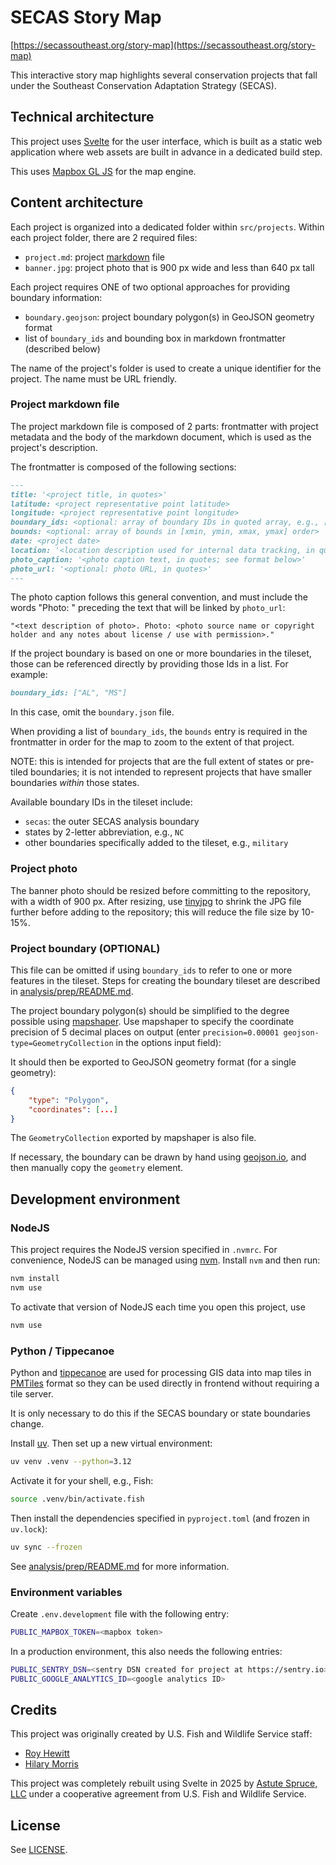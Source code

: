 # SECAS Story Map

[https://secassoutheast.org/story-map](https://secassoutheast.org/story-map)

This interactive story map highlights several conservation projects that fall under the Southeast Conservation Adaptation Strategy (SECAS).

## Technical architecture

This project uses [Svelte](https://svelte.dev/) for the user interface, which is
built as a static web application where web assets are built in advance in a
dedicated build step.

This uses [Mapbox GL JS](https://github.com/mapbox/mapbox-gl-js) for the map
engine.

## Content architecture

Each project is organized into a dedicated folder within `src/projects`. Within
each project folder, there are 2 required files:

- `project.md`: project [markdown](https://www.markdownguide.org/) file
- `banner.jpg`: project photo that is 900 px wide and less than 640 px tall

Each project requires ONE of two optional approaches for providing boundary information:

- `boundary.geojson`: project boundary polygon(s) in GeoJSON geometry format
- list of `boundary_ids` and bounding box in markdown frontmatter (described below)

The name of the project's folder is used to create a unique identifier for the
project. The name must be URL friendly.

### Project markdown file

The project markdown file is composed of 2 parts: frontmatter with project metadata
and the body of the markdown document, which is used as the project's description.

The frontmatter is composed of the following sections:

```markdown
---
title: '<project title, in quotes>'
latitude: <project representative point latitude>
longitude: <project representative point longitude>
boundary_ids: <optional: array of boundary IDs in quoted array, e.g., ["AL", "NC", "secas"] >
bounds: <optional: array of bounds in [xmin, ymin, xmax, ymax] order>
date: <project date>
location: '<location description used for internal data tracking, in quotes>'
photo_caption: '<photo caption text, in quotes; see format below>'
photo_url: '<optional: photo URL, in quotes>'
---
```

The photo caption follows this general convention, and must include the words
"Photo: " preceding the text that will be linked by `photo_url`:

```
"<text description of photo>. Photo: <photo source name or copyright holder and any notes about license / use with permission>."
```

If the project boundary is based on one or more boundaries in the tileset, those
can be referenced directly by providing those Ids in a list. For example:

```markdown
boundary_ids: ["AL", "MS"]
```

In this case, omit the `boundary.json` file.

When providing a list of `boundary_ids`, the `bounds` entry is required in the
frontmatter in order for the map to zoom to the extent of that project.

NOTE: this is intended for projects that are the full extent of states or
pre-tiled boundaries; it is not intended to represent projects that have smaller
boundaries _within_ those states.

Available boundary IDs in the tileset include:

- `secas`: the outer SECAS analysis boundary
- states by 2-letter abbreviation, e.g., `NC`
- other boundaries specifically added to the tileset, e.g., `military`

### Project photo

The banner photo should be resized before committing to the repository, with a
width of 900 px. After resizing, use [tinyjpg](https://tinyjpg.com/) to shrink
the JPG file further before adding to the repository; this will reduce the file
size by 10-15%.

### Project boundary (OPTIONAL)

This file can be omitted if using `boundary_ids` to refer to one or more features
in the tileset. Steps for creating the boundary tileset are described in
[analysis/prep/README.md](analysis/prep/README.md).

The project boundary polygon(s) should be simplified to the degree possible
using [mapshaper](https://mapshaper.org/). Use mapshaper to specify the
coordinate precision of 5 decimal places on output
(enter `precision=0.00001 geojson-type=GeometryCollection` in
the options input field):

It should then be exported to GeoJSON geometry format (for a single geometry):

```json
{
    "type": "Polygon",
    "coordinates": [...]
}
```

The `GeometryCollection` exported by mapshaper is also file.

If necessary, the boundary can be drawn by hand using [geojson.io](https://geojson.io/),
and then manually copy the `geometry` element.

## Development environment

### NodeJS

This project requires the NodeJS version specified in `.nvmrc`. For convenience,
NodeJS can be managed using [nvm](https://github.com/nvm-sh/nvm). Install `nvm`
and then run:

```bash
nvm install
nvm use
```

To activate that version of NodeJS each time you open this project, use

```bash
nvm use
```

### Python / Tippecanoe

Python and [tippecanoe](https://github.com/felt/tippecanoe) are used for
processing GIS data into map tiles in [PMTiles](https://docs.protomaps.com/pmtiles/)
format so they can be used directly in frontend without requiring a tile server.

It is only necessary to do this if the SECAS boundary or state boundaries change.

Install [uv](https://github.com/astral-sh/uv). Then set up a new virtual
environment:

```bash
uv venv .venv --python=3.12
```

Activate it for your shell, e.g., Fish:

```bash
source .venv/bin/activate.fish
```

Then install the dependencies specified in `pyproject.toml` (and frozen in `uv.lock`):

```bash
uv sync --frozen
```

See [analysis/prep/README.md](./analysis/prep/README.md) for more information.

### Environment variables

Create `.env.development` file with the following entry:

```bash
PUBLIC_MAPBOX_TOKEN=<mapbox token>
```

In a production environment, this also needs the following entries:

```bash
PUBLIC_SENTRY_DSN=<sentry DSN created for project at https://sentry.io>
PUBLIC_GOOGLE_ANALYTICS_ID=<google analytics ID>
```

## Credits

This project was originally created by U.S. Fish and Wildlife Service staff:

- [Roy Hewitt](https://github.com/rhewitt22)
- [Hilary Morris](https://github.com/HLCMorris)

This project was completely rebuilt using Svelte in 2025 by
[Astute Spruce, LLC](https://astutespruce.com/) under a cooperative agreement
from U.S. Fish and Wildlife Service.

## License

See [LICENSE](./LICENSE).
